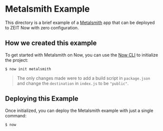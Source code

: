 # Metalsmith Example

This directory is a brief example of a [Metalsmith](https://metalsmith.io/) app that can be deployed to ZEIT Now with zero configuration.

## How we created this example

To get started with Metalsmith on Now, you can use the [Now CLI](https://zeit.co/download) to initialize the project:

```shell
$ now init metalsmith
```

> The only changes made were to add a build script in `package.json` and change the `destination` in `index.js` to be `"public"`.

## Deploying this Example

Once initialized, you can deploy the Metalsmith example with just a single command:

```shell
$ now
```
